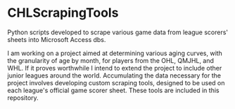# CHLScrapingTools
Python scripts developed to scrape various game data from league scorers' sheets into Microsoft Access dbs.

I am working on a project aimed at determining various aging curves, with the granularity of age by month, for players from the OHL, QMJHL, and WHL. If it proves worthwhile I intend to extend the project to include other junior leagues around the world. Accumulating the data necessary for the project involves developing custom scraping tools, designed to be used on each league's official game scorer sheet. These tools are included in this repository.
